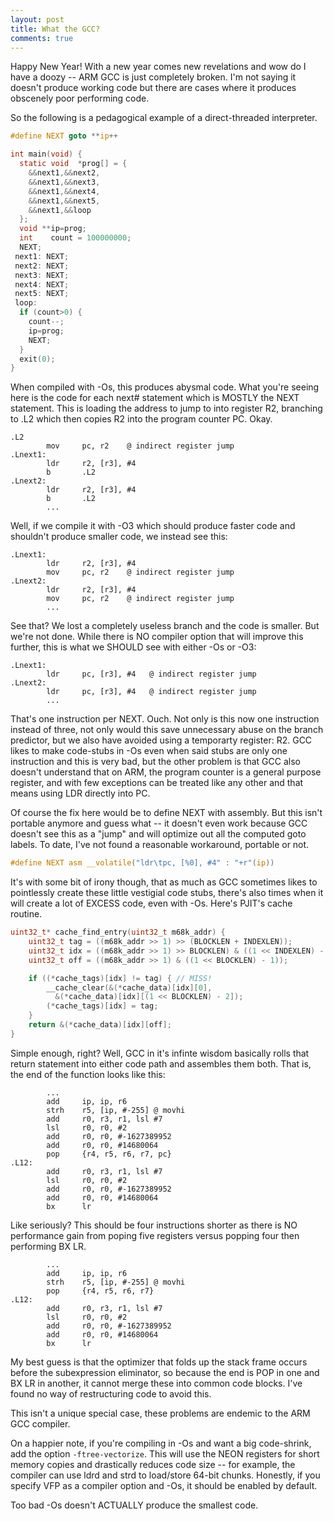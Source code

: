 ```yaml
---
layout: post
title: What the GCC?
comments: true
---
```


Happy New Year! With a new year comes new revelations and wow do I have a doozy -- ARM GCC is just completely broken. I'm not saying it doesn't produce working code but there are cases where it produces obscenely poor performing code.

So the following is a pedagogical example of a direct-threaded interpreter.
```c
#define NEXT goto **ip++

int main(void) {
  static void  *prog[] = {
    &&next1,&&next2,
    &&next1,&&next3,
    &&next1,&&next4,
    &&next1,&&next5,
    &&next1,&&loop
  };
  void **ip=prog;
  int    count = 100000000;
  NEXT;
 next1: NEXT;
 next2: NEXT;
 next3: NEXT;
 next4: NEXT;
 next5: NEXT;
 loop:
  if (count>0) {
    count--;
    ip=prog;
    NEXT;
  }
  exit(0);
}
```
When compiled with -Os, this produces abysmal code. What you're seeing here is the code for each next# statement which is MOSTLY the NEXT statement. This is loading the address to jump to into register R2, branching to .L2 which then copies R2 into the program counter PC. Okay.
```
.L2
        mov     pc, r2    @ indirect register jump
.Lnext1:
        ldr     r2, [r3], #4
        b       .L2
.Lnext2:
        ldr     r2, [r3], #4
        b       .L2
        ...
```
Well, if we compile it with -O3 which should produce faster code and shouldn't produce smaller code, we instead see this:
```
.Lnext1:
        ldr     r2, [r3], #4
        mov     pc, r2    @ indirect register jump
.Lnext2:
        ldr     r2, [r3], #4
        mov     pc, r2    @ indirect register jump
        ...
```
See that? We lost a completely useless branch and the code is smaller. But we're not done. While there is NO compiler option that will improve this further, this is what we SHOULD see with either -Os or -O3:
```
.Lnext1:
        ldr     pc, [r3], #4   @ indirect register jump
.Lnext2:
        ldr     pc, [r3], #4   @ indirect register jump
        ...
```
That's one instruction per NEXT. Ouch. Not only is this now one instruction instead of three, not only would this save unnecessary abuse on the branch predictor, but we also have avoided using a temporarty register: R2. GCC likes to make code-stubs in -Os even when said stubs are only one instruction and this is very bad, but the other problem is that GCC also doesn't understand that on ARM, the program counter is a general purpose register, and with few exceptions can be treated like any other and that means using LDR directly into PC.

Of course the fix here would be to define NEXT with assembly. But this isn't portable anymore and guess what -- it doesn't even work because GCC doesn't see this as a "jump" and will optimize out all the computed goto labels. To date, I've not found a reasonable workaround, portable or not.
```c
#define NEXT asm __volatile("ldr\tpc, [%0], #4" : "+r"(ip))
```

It's with some bit of irony though, that as much as GCC sometimes likes to pointlessly create these little vestigial code stubs, there's also times when it will create a lot of EXCESS code, even with -Os. Here's PJIT's cache routine.
```c
uint32_t* cache_find_entry(uint32_t m68k_addr) {
    uint32_t tag = ((m68k_addr >> 1) >> (BLOCKLEN + INDEXLEN));
    uint32_t idx = ((m68k_addr >> 1) >> BLOCKLEN) & ((1 << INDEXLEN) - 1);
    uint32_t off = ((m68k_addr >> 1) & ((1 << BLOCKLEN) - 1));

    if ((*cache_tags)[idx] != tag) { // MISS!
        __cache_clear(&(*cache_data)[idx][0],
          &(*cache_data)[idx][(1 << BLOCKLEN) - 2]);
        (*cache_tags)[idx] = tag;
    }
    return &(*cache_data)[idx][off];
}
```
Simple enough, right? Well, GCC in it's infinte wisdom basically rolls that return statement into either code path and assembles them both. That is, the end of the function looks like this:
```
        ...
        add     ip, ip, r6
        strh    r5, [ip, #-255] @ movhi
        add     r0, r3, r1, lsl #7
        lsl     r0, r0, #2
        add     r0, r0, #-1627389952
        add     r0, r0, #14680064
        pop     {r4, r5, r6, r7, pc}
.L12:
        add     r0, r3, r1, lsl #7
        lsl     r0, r0, #2
        add     r0, r0, #-1627389952
        add     r0, r0, #14680064
        bx      lr
```
Like seriously? This should be four instructions shorter as there is NO performance gain from poping five registers versus popping four then performing BX LR.
```
        ...
        add     ip, ip, r6
        strh    r5, [ip, #-255] @ movhi
        pop     {r4, r5, r6, r7}
.L12:
        add     r0, r3, r1, lsl #7
        lsl     r0, r0, #2
        add     r0, r0, #-1627389952
        add     r0, r0, #14680064
        bx      lr
```
My best guess is that the optimizer that folds up the stack frame occurs before the subexpression eliminator, so because the end is POP in one and BX LR in another, it cannot merge these into common code blocks. I've found no way of restructuring code to avoid this.

This isn't a unique special case, these problems are endemic to the ARM GCC compiler.

On a happier note, if you're compiling in -Os and want a big code-shrink, add the option `-ftree-vectorize`. This will use the NEON registers for short memory copies and drastically reduces code size -- for example, the compiler can use ldrd and strd to load/store 64-bit chunks. Honestly, if you specify VFP as a compiler option and -Os, it should be enabled by default.

Too bad -Os doesn't ACTUALLY produce the smallest code.
